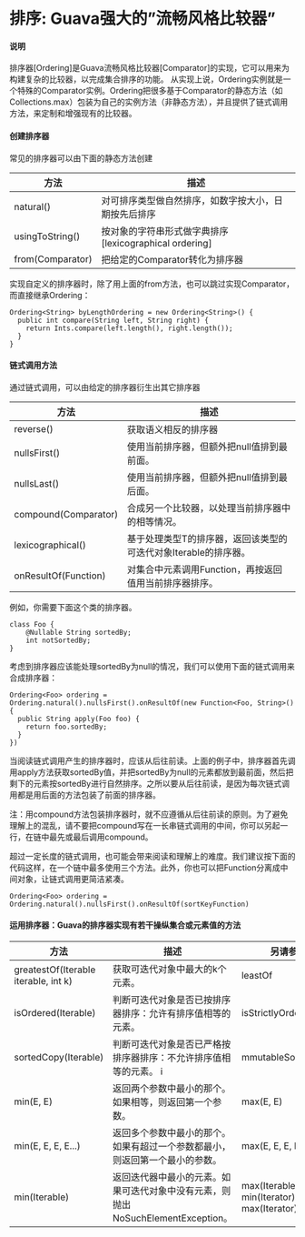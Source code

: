 排序: Guava强大的”流畅风格比较器”
====
#### 说明
排序器[Ordering]是Guava流畅风格比较器[Comparator]的实现，它可以用来为构建复杂的比较器，以完成集合排序的功能。
从实现上说，Ordering实例就是一个特殊的Comparator实例。Ordering把很多基于Comparator的静态方法（如Collections.max）包装为自己的实例方法（非静态方法），并且提供了链式调用方法，来定制和增强现有的比较器。
#### 创建排序器
常见的排序器可以由下面的静态方法创建

方法 |	描述
---|---
natural()	| 对可排序类型做自然排序，如数字按大小，日期按先后排序
usingToString() |	按对象的字符串形式做字典排序[lexicographical ordering]
from(Comparator) | 	把给定的Comparator转化为排序器
实现自定义的排序器时，除了用上面的from方法，也可以跳过实现Comparator，而直接继承Ordering：
```
Ordering<String> byLengthOrdering = new Ordering<String>() {
  public int compare(String left, String right) {
    return Ints.compare(left.length(), right.length());
  }
}
```

#### 链式调用方法
通过链式调用，可以由给定的排序器衍生出其它排序器

方法 |	描述
---|---
reverse()	| 获取语义相反的排序器
nullsFirst() |	使用当前排序器，但额外把null值排到最前面。
nullsLast() |	使用当前排序器，但额外把null值排到最后面。
compound(Comparator)	| 合成另一个比较器，以处理当前排序器中的相等情况。
lexicographical() |	基于处理类型T的排序器，返回该类型的可迭代对象Iterable<T>的排序器。
onResultOf(Function) |	对集合中元素调用Function，再按返回值用当前排序器排序。
例如，你需要下面这个类的排序器。
```
class Foo {
    @Nullable String sortedBy;
    int notSortedBy;
}
```
考虑到排序器应该能处理sortedBy为null的情况，我们可以使用下面的链式调用来合成排序器：
```
Ordering<Foo> ordering = Ordering.natural().nullsFirst().onResultOf(new Function<Foo, String>() {
  public String apply(Foo foo) {
    return foo.sortedBy;
  }
})
```
当阅读链式调用产生的排序器时，应该从后往前读。上面的例子中，排序器首先调用apply方法获取sortedBy值，并把sortedBy为null的元素都放到最前面，然后把剩下的元素按sortedBy进行自然排序。之所以要从后往前读，是因为每次链式调用都是用后面的方法包装了前面的排序器。

注：用compound方法包装排序器时，就不应遵循从后往前读的原则。为了避免理解上的混乱，请不要把compound写在一长串链式调用的中间，你可以另起一行，在链中最先或最后调用compound。

超过一定长度的链式调用，也可能会带来阅读和理解上的难度。我们建议按下面的代码这样，在一个链中最多使用三个方法。此外，你也可以把Function分离成中间对象，让链式调用更简洁紧凑。
```
Ordering<Foo> ordering = Ordering.natural().nullsFirst().onResultOf(sortKeyFunction)
```
#### 运用排序器：Guava的排序器实现有若干操纵集合或元素值的方法

方法 |	描述	| 另请参见
---|---|---
greatestOf(Iterable iterable, int k) |	获取可迭代对象中最大的k个元素。 |	leastOf
isOrdered(Iterable)	 |判断可迭代对象是否已按排序器排序：允许有排序值相等的元素。	 |isStrictlyOrdered
sortedCopy(Iterable) |	判断可迭代对象是否已严格按排序器排序：不允许排序值相等的元素。	i |mmutableSortedCopy
min(E, E)	 |返回两个参数中最小的那个。如果相等，则返回第一个参数。	 | max(E, E)
min(E, E, E, E...)	 |返回多个参数中最小的那个。如果有超过一个参数都最小，则返回第一个最小的参数。	 |max(E, E, E, E...)
min(Iterable)	 |返回迭代器中最小的元素。如果可迭代对象中没有元素，则抛出NoSuchElementException。	 |max(Iterable), min(Iterator), max(Iterator)